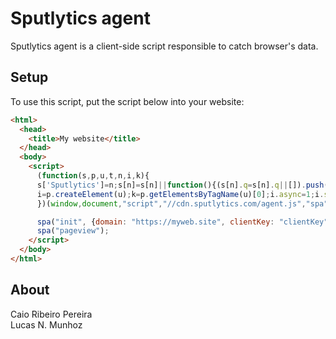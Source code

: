 # Sputlytics agent

Sputlytics agent is a client-side script responsible to catch browser's data.

## Setup

To use this script, put the script below into your website:

``` html
<html>
  <head>
    <title>My website</title>
  </head>
  <body>
    <script>    
      (function(s,p,u,t,n,i,k){
      s['Sputlytics']=n;s[n]=s[n]||function(){(s[n].q=s[n].q||[]).push(arguments)},
      i=p.createElement(u);k=p.getElementsByTagName(u)[0];i.async=1;i.src=t;k.parentNode.insertBefore(i,k)
      })(window,document,"script","//cdn.sputlytics.com/agent.js","spa");

      spa("init", {domain: "https://myweb.site", clientKey: "clientKey"});
      spa("pageview");
    </script>
  </body>
</html>
```

## About

Caio Ribeiro Pereira  
Lucas N. Munhoz
